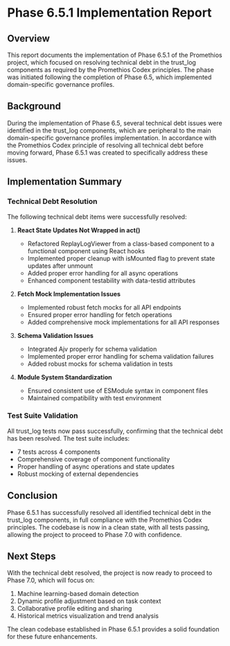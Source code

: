 # Phase 6.5.1 Implementation Report

## Overview

This report documents the implementation of Phase 6.5.1 of the Promethios project, which focused on resolving technical debt in the trust_log components as required by the Promethios Codex principles. The phase was initiated following the completion of Phase 6.5, which implemented domain-specific governance profiles.

## Background

During the implementation of Phase 6.5, several technical debt issues were identified in the trust_log components, which are peripheral to the main domain-specific governance profiles implementation. In accordance with the Promethios Codex principle of resolving all technical debt before moving forward, Phase 6.5.1 was created to specifically address these issues.

## Implementation Summary

### Technical Debt Resolution

The following technical debt items were successfully resolved:

1. **React State Updates Not Wrapped in act()**
   - Refactored ReplayLogViewer from a class-based component to a functional component using React hooks
   - Implemented proper cleanup with isMounted flag to prevent state updates after unmount
   - Added proper error handling for all async operations
   - Enhanced component testability with data-testid attributes

2. **Fetch Mock Implementation Issues**
   - Implemented robust fetch mocks for all API endpoints
   - Ensured proper error handling for fetch operations
   - Added comprehensive mock implementations for all API responses

3. **Schema Validation Issues**
   - Integrated Ajv properly for schema validation
   - Implemented proper error handling for schema validation failures
   - Added robust mocks for schema validation in tests

4. **Module System Standardization**
   - Ensured consistent use of ESModule syntax in component files
   - Maintained compatibility with test environment

### Test Suite Validation

All trust_log tests now pass successfully, confirming that the technical debt has been resolved. The test suite includes:

- 7 tests across 4 components
- Comprehensive coverage of component functionality
- Proper handling of async operations and state updates
- Robust mocking of external dependencies

## Conclusion

Phase 6.5.1 has successfully resolved all identified technical debt in the trust_log components, in full compliance with the Promethios Codex principles. The codebase is now in a clean state, with all tests passing, allowing the project to proceed to Phase 7.0 with confidence.

## Next Steps

With the technical debt resolved, the project is now ready to proceed to Phase 7.0, which will focus on:

1. Machine learning-based domain detection
2. Dynamic profile adjustment based on task context
3. Collaborative profile editing and sharing
4. Historical metrics visualization and trend analysis

The clean codebase established in Phase 6.5.1 provides a solid foundation for these future enhancements.
